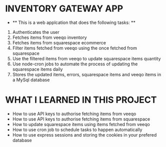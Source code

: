 # INVENTORY GATEWAY APP
- ** This is a web applcation that does the following tasks: **
1. Authenticates the user
2. Fetches items from veeqo inventory
3. Fetches items from squarespace ecommerce
4. Filter items fetched from veeqo using the once fetched from squarespace
5. Use the filtered items from veeqo to update squarespace items quantity
6. Use node-cron jobs to automate the process of updating the squarespace items daily
7. Stores the updated items, errors, squarespace items and veeqo items in a MySql database 

# WHAT I LEARNED IN THIS PROJECT
- How to use API keys to authorise fetching items from veeqo
- How to use API keys to authorise fetching items from squarespace
- How to update squarespace items using items fetched from veeqo
- How to use cron job to schedule tasks to happen automatically
- How to use express sessions and storing the cookies in your prefered database
